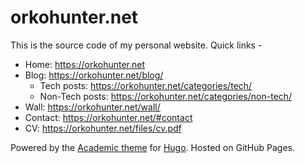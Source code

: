 # orkohunter.net

This is the source code of my personal website. Quick links -

* Home: https://orkohunter.net
* Blog: https://orkohunter.net/blog/
  * Tech posts: https://orkohunter.net/categories/tech/
  * Non-Tech posts: https://orkohunter.net/categories/non-tech/
* Wall: https://orkohunter.net/wall/
* Contact: https://orkohunter.net/#contact
* CV: https://orkohunter.net/files/cv.pdf

Powered by the [Academic theme](https://sourcethemes.com/academic/) for [Hugo](https://gohugo.io/). Hosted on GitHub Pages.
